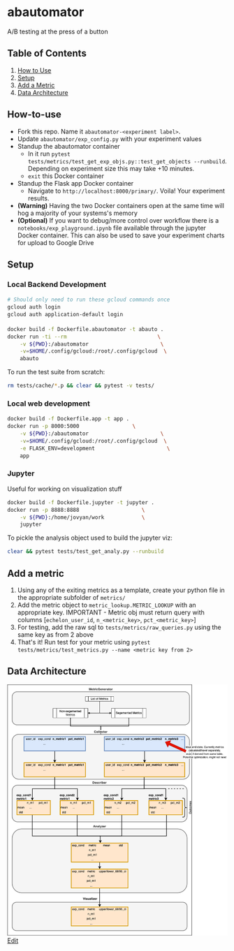 # abautomator
A/B testing at the press of a button

## Table of Contents
1. [How to Use](#how-to-use)
2. [Setup](#setup)
3. [Add a Metric](#add-a-metric)
4. [Data Architecture](#data-architecture)

## How-to-use

- Fork this repo. Name it `abautomator-<experiment label>`.
- Update `abautomator/exp_config.py` with your experiment values
- Standup the abautomator container
    - In it run `pytest tests/metrics/test_get_exp_objs.py::test_get_objects --runbuild`. Depending on experiment size this may take +10 minutes.
    - `exit` this Docker container
- Standup the Flask app Docker container
    - Navigate to `http://localhost:8000/primary/`. Voila! Your experiment results.
- **(Warning)** Having the two Docker containers open at the same time will hog a majority of your systems's memory
- **(Optional)** If you want to debug/more control over workflow there is a `notebooks/exp_playground.ipynb` file available through the jupyter Docker container. This can also be used to save your experiment charts for upload to Google Drive

## Setup

### Local Backend Development 

```bash
# Should only need to run these gcloud commands once
gcloud auth login
gcloud auth application-default login

docker build -f Dockerfile.abautomator -t abauto .
docker run -ti --rm                             \
    -v ${PWD}:/abautomator                       \
    -v=$HOME/.config/gcloud:/root/.config/gcloud  \
    abauto
```

To run the test suite from scratch:

```bash
rm tests/cache/*.p && clear && pytest -v tests/
```

### Local web development

```bash
docker build -f Dockerfile.app -t app .
docker run -p 8000:5000                 \
    -v ${PWD}:/abautomator                       \
    -v=$HOME/.config/gcloud:/root/.config/gcloud  \
    -e FLASK_ENV=development                       \
    app
```

### Jupyter

Useful for working on visualization stuff

```bash
docker build -f Dockerfile.jupyter -t jupyter .
docker run -p 8888:8888                    \
    -v ${PWD}:/home/jovyan/work            \
    jupyter
```

To pickle the analysis object used to build the jupyter viz:

```bash
clear && pytest tests/test_get_analy.py --runbuild
```

## Add a metric

1. Using any of the exiting metrics as a template, create your python file in the appropriate subfolder of `metrics/` 
2. Add the metric object to `metric_lookup.METRIC_LOOKUP` with an appropriate key. IMPORTANT - Metric obj must return query with columns [`echelon_user_id`, `n_<metric_key>`, `pct_<metric_key>`]
3. For testing, add the raw sql to `tests/metrics/raw_queries.py` using the same key as from 2 above
4. That's it! Run test for your metric using `pytest tests/metrics/test_metrics.py --name <metric key from 2>`

## Data Architecture

![Images showing abautomator data architecture](images/data_arch.drawio.png)
[Edit](https://app.diagrams.net/#Hruben-cit%2Fabautomator%2Fmain%2Fimages%2Fdata_arch.drawio.png)
